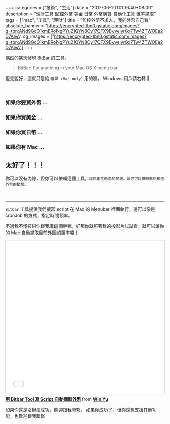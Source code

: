 +++
categories = ["技術", "生活"]
date = "2017-06-10T01:16:40+08:00"
description = "理財工具 監控外幣 美金 日幣 外幣購買 自動化工具 匯率擷取"
tags = ["mac", "工具", "理財"]
title = "監控外幣不求人，我的外幣自己看"
absolute_banner = "https://encrypted-tbn0.gstatic.com/images?q=tbn:ANd9GcQ1kmERoNgPYu21QYN8Oy17QFX9BvvelyrGx7Tw4ZTWOEa2D7AlvA"
og_images = ["https://encrypted-tbn0.gstatic.com/images?q=tbn:ANd9GcQ1kmERoNgPYu21QYN8Oy17QFX9BvvelyrGx7Tw4ZTWOEa2D7AlvA"]
+++

偶然的某天發現 [BitBar](https://github.com/matryer/bitbar) 的工具。

> BitBar: Put anything in your Mac OS X menu bar

<!--more-->

但先說好，這就只是給 `蘋果 (Mac only)` 用的喔， Windows 用戶請右轉 🙇 

<br>

### 如果你要買外幣 ...
### 如果你買美金 ...
### 如果你買日幣 ...
### 如果你有 Mac ...

## 太好了！！！

你可以沒有內線，但你可以依賴這個工具，`讓你走在動向的前端。讓你可以無時無刻知道外幣的動態。`

<br>

----

`Bitbar` 工具提供我們撰寫 script 在 Mac 的 Menubar 裡面執行，還可以像是 cronJob 的方式，指定時間頻率。

不過我不懂技術你跟我講這個幹嘛，好那你就照著我的投影片試試看，就可以讓你的 Mac 自動擷取目前外匯的匯率囉！

<iframe src="//www.slideshare.net/slideshow/embed_code/key/tg3u08MPqgJlAY" width="595" height="485" frameborder="0" marginwidth="0" marginheight="0" scrolling="no" style="border:1px solid #CCC; border-width:1px; margin-bottom:5px; max-width: 100%;" allowfullscreen> </iframe> <div style="margin-bottom:5px"> <strong> <a href="//www.slideshare.net/kylinfish/bitbar-tool-script" title="用 Bitbar Tool 寫 Script 自動擷取外幣" target="_blank">用 Bitbar Tool 寫 Script 自動擷取外幣</a> </strong> from <strong><a target="_blank" href="https://www.slideshare.net/kylinfish">Win Yu</a></strong> </div>

如果你還是沒辦法成功，歡迎跟我聯繫。
如果你成功了，但你還想支援其他功能，也歡迎跟我聯繫
